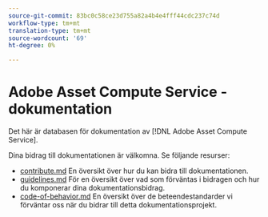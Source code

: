 ```yaml
---
source-git-commit: 83bc0c58ce23d755a82a4b4e4fff44cdc237c74d
workflow-type: tm+mt
translation-type: tm+mt
source-wordcount: '69'
ht-degree: 0%

---
```

# Adobe Asset Compute Service - dokumentation

Det här är databasen för dokumentation av [!DNL Adobe Asset Compute Service].

Dina bidrag till dokumentationen är välkomna. Se följande resurser:

* [contribute.md](contributing.md) En översikt över hur du kan bidra till dokumentationen.
* [guidelines.md](guidelines.md) För en översikt över vad som förväntas i bidragen och hur du komponerar dina dokumentationsbidrag.
* [code-of-behavior.md](code-of-conduct.md) En översikt över de beteendestandarder vi förväntar oss när du bidrar till detta dokumentationsprojekt.
